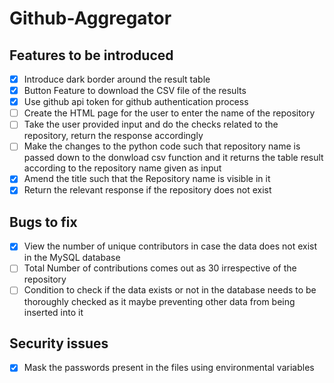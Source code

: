 # Github-Aggregator

## Features to be introduced

- [x] Introduce dark border around the result table
- [x] Button Feature to download the CSV file of the results
- [x] Use github api token for github authentication process
- [ ] Create the HTML page for the user to enter the name of the repository
- [ ] Take the user provided input and do the checks related to the repository, return the response accordingly
- [ ] Make the changes to the python code such that repository name is passed down to the donwload csv function and it returns the table result according to the repository name given as input
- [x] Amend the title such that the Repository name is visible in it
- [x] Return the relevant response if the repository does not exist

## Bugs to fix

- [x] View the number of unique contributors in case the data does not exist in the MySQL database
- [ ] Total Number of contributions comes out as 30 irrespective of the repository
- [ ] Condition to check if the data exists or not in the database needs to be thoroughly checked as it maybe preventing other data from being inserted into it

## Security issues

- [x] Mask the passwords present in the files using environmental variables
